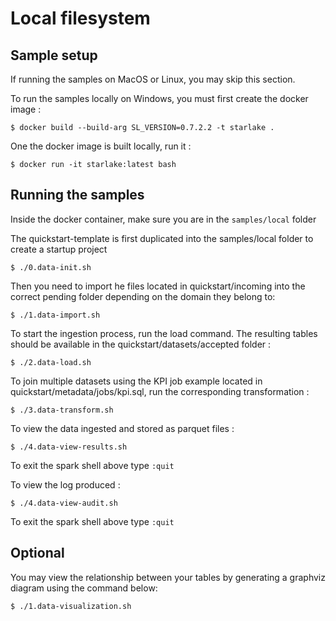 # Local filesystem


## Sample setup
If running the samples on MacOS or Linux, you may skip this section.

To run the samples locally on Windows, you must first create the docker image :

````shell
$ docker build --build-arg SL_VERSION=0.7.2.2 -t starlake .
````

One the docker image is built locally, run it :

````shell
$ docker run -it starlake:latest bash
````

## Running the samples

Inside the docker container, make sure you are in the `samples/local` folder

The quickstart-template is first duplicated into the samples/local folder to create a startup project  

````shell
$ ./0.data-init.sh
````
Then you need to import he files located in quickstart/incoming into the correct pending folder depending on the domain they belong to:
````shell
$ ./1.data-import.sh
````
To start the ingestion process, run the load command. The resulting tables should be available in the quickstart/datasets/accepted folder :
````shell
$ ./2.data-load.sh
````

To join multiple datasets using the KPI job example located in quickstart/metadata/jobs/kpi.sql, run the corresponding transformation :
````shell
$ ./3.data-transform.sh
````


To view the data ingested and stored as parquet files :
````shell
$ ./4.data-view-results.sh
````
To exit the spark shell above type `:quit`

To view the log produced :
````shell
$ ./4.data-view-audit.sh
````
To exit the spark shell above type `:quit`


## Optional

You may view the relationship between your tables by generating a graphviz diagram using the command below:
````shell
$ ./1.data-visualization.sh
````





